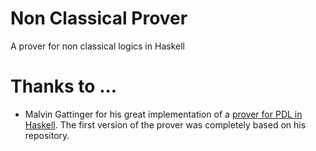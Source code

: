 # Non Classical Prover
A prover for non classical logics in Haskell

# Thanks to ...

- Malvin Gattinger for his great implementation of a [prover for PDL in Haskell](https://github.com/m4lvin/modal-tableau-interpolation).
  The first version of the prover was completely based on his repository.
